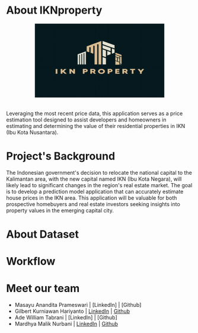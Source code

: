 <!-- [![Open in Visual Studio Code](https://classroom.github.com/assets/open-in-vscode-718a45dd9cf7e7f842a935f5ebbe5719a5e09af4491e668f4dbf3b35d5cca122.svg)](https://classroom.github.com/online_ide?assignment_repo_id=13655493&assignment_repo_type=AssignmentRepo) -->

<!-- ![](./Deployment/IKN_LOGO.JPG) -->
# About IKNproperty

<p align="center">
    <img src="./Deployment/IKN_LOGO.JPG" width="350" height="200">
</p>
<br>
Leveraging the most recent price data, this application serves as a price estimation tool designed to assist developers and homeowners in estimating and determining the value of their residential properties in IKN (Ibu Kota Nusantara).

# Project's Background
The Indonesian government's decision to relocate the national capital to the Kalimantan area, with the new capital named IKN (Ibu Kota Negara), will likely lead to significant changes in the region's real estate market. The goal is to develop a prediction model application that can accurately estimate house prices in the IKN area. This application will be valuable for both prospective homebuyers and real estate investors seeking insights into property values in the emerging capital city.

# About Dataset


# Workflow



# Meet our team
 - Masayu Anandita Prameswari | [LinkedIn] | [Github]
 - Gilbert Kurniawan Hariyanto | [LinkedIn](https://www.linkedin.com/in/gilbert-kurniawan-h/) | [Github](https://github.com/gilbertk27)
 - Ade William Tabrani | [LinkedIn] | [Github]
 - Mardhya Malik Nurbani | [LinkedIn](https://www.linkedin.com/in/mnurbani/) | [Github](https://github.com/mnurbani97)

